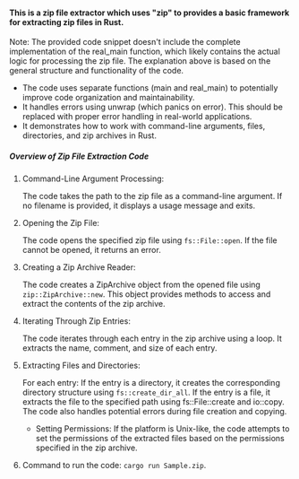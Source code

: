 #### This is a zip file extractor which uses "zip" to provides a basic framework for extracting zip files in Rust. 

Note: The provided code snippet doesn't include the complete implementation of the real_main function, which likely contains the actual logic for processing the zip file. The explanation above is based on the general structure and functionality of the code.
   * The code uses separate functions (main and real_main) to potentially improve code organization and maintainability.
   * It handles errors using unwrap (which panics on error). This should be replaced with proper error handling in real-world applications.
   * It demonstrates how to work with command-line arguments, files, directories, and zip archives in Rust.


##### Overview of Zip File Extraction Code


1. Command-Line Argument Processing:

    The code takes the path to the zip file as a command-line argument.
    If no filename is provided, it displays a usage message and exits.


2. Opening the Zip File:

    The code opens the specified zip file using `fs::File::open`.
    If the file cannot be opened, it returns an error.


3. Creating a Zip Archive Reader:

    The code creates a ZipArchive object from the opened file using `zip::ZipArchive::new`.
    This object provides methods to access and extract the contents of the zip archive.


4. Iterating Through Zip Entries:

    The code iterates through each entry in the zip archive using a loop.
    It extracts the name, comment, and size of each entry.


5. Extracting Files and Directories:

    For each entry:
        If the entry is a directory, it creates the corresponding directory structure using `fs::create_dir_all`.
        If the entry is a file, it extracts the file to the specified path using fs::File::create and io::copy.
        The code also handles potential errors during file creation and copying.
      
      - Setting Permissions: If the platform is Unix-like, the code attempts to set the permissions of the extracted files based on the permissions specified in the zip archive.

6. Command to run the code: `cargo run Sample.zip`.

